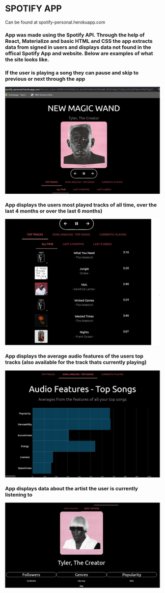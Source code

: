 # SPOTIFY APP

Can be found at spotify-personal.herokuapp.com

### App was made using the Spotify API. Through the help of React, Materialize and basic HTML and CSS the app extracts data from signed in users and displays data not found in the offical Spotify App and website. Below are examples of what the site looks like.

### If the user is playing a song they can pause and skip to previous or next through the app
![Image of Yaktocat](https://github.com/thapaking051/spotify/blob/master/image/nowplaying.PNG)

### App displays the users most played tracks of all time, over the last 4 months or over the last 6 months)
![Image of Yaktocat](https://github.com/thapaking051/spotify/blob/master/image/toptracks.PNG)

### App displays the average audio features of the users top tracks (also available for the track thats currently playing)
![Image of Yaktocat](https://github.com/thapaking051/spotify/blob/master/image/audiofeatures.PNG)

### App displays data about the artist the user is currently listening to
![Image of Yaktocat](https://github.com/thapaking051/spotify/blob/master/image/aboutartist.PNG)

